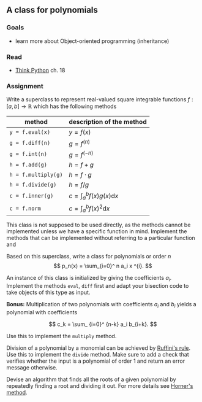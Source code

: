 ## A class for polynomials

### Goals

* learn more about Object-oriented programming (inheritance)

### Read

* [Think Python](http://www.greenteapress.com/thinkpython/) ch. 18

### Assignment

Write a superclass to represent real-valued square integrable functions $f:[a,b]\rightarrow \mathbb{R}$ which has the following methods


| method						| description of the method			|
| ----------------------------- | --------------------------------- |
| ```y = f.eval(x)```			| $y = f(x)$						|
| ```g = f.diff(n)```		 	| $g = f^{(n)}$  					| 
| ```g = f.int(n)```  			| $g = f^{(-n)}$ 					|
| ```h = f.add(g)```			| $h = f + g$ 						|
| ```h = f.multiply(g)``` 		| $h = f\cdot g$					|
| ```h = f.divide(g)```    		| $h = f/g$							|
| ```c = f.inner(g)```			| $c = \int_a^bf(x)g(x)\mathrm{d}x$ |
| ```c = f.norm```				| $c = \int_a^bf(x)^2\mathrm{d}x$ 	|

This class is not supposed to be used directly, as the methods cannot be implemented unless we have a specific function in mind. Implement the methods that can be implemented without referring to a particular function and 

Based on this superclass, write a class for polynomials or order $n$
$$
p_n(x) = \sum_{i=0}^ n a_i x ^{i}.
$$

An instance of this class is initialized by giving the coefficients $a_i$. Implement the methods ```eval```, ```diff``` first and adapt your bisection code to take objects of this type as input. 


**Bonus:**
Multiplication of two polynomials with coefficients $a_i$ and $b_i$ yields a polynomial with coefficients

$$
c_k = \sum_ {i=0}^ {n-k} a_i b_{i+k}.
$$

Use this to implement the ```multiply``` method. 

Division of a polynomial by a monomial can be achieved by [Ruffini's rule](http://en.wikipedia.org/wiki/Ruffini%27s_rule). Use this to implement the ```divide``` method. Make sure to add a check that verifies whether the input is a polynomial of order 1 and return an error message otherwise.

Devise an algorithm that finds all the roots of a given polynomial by repeatedly finding a root and dividing it out. For more details see [Horner's method](http://en.wikipedia.org/wiki/Horner%27s_method#Polynomial_root_finding).